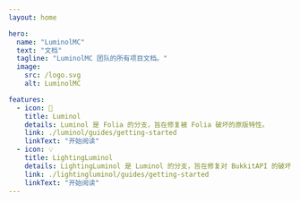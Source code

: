 ```yaml
---
layout: home

hero:
  name: "LuminolMC"
  text: "文档"
  tagline: "LuminolMC 团队的所有项目文档。"
  image:
    src: /logo.svg
    alt: LuminolMC

features:
  - icon: 🌿
    title: Luminol
    details: Luminol 是 Folia 的分支，旨在修复被 Folia 破坏的原版特性。
    link: ./luminol/guides/getting-started
    linkText: "开始阅读"
  - icon: 💡
    title: LightingLuminol
    details: LightingLuminol 是 Luminol 的分支，旨在修复对 BukkitAPI 的破坏，最大程度保证 Bukkit 插件的兼容性。
    link: ./lightingluminol/guides/getting-started
    linkText: "开始阅读"
---
```

